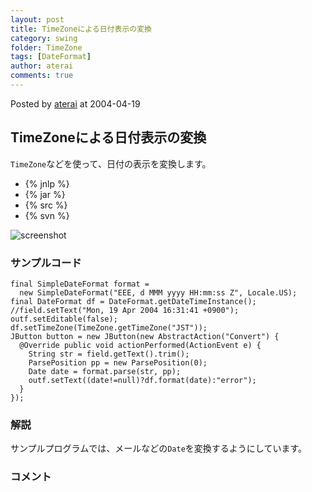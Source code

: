 ```yaml
---
layout: post
title: TimeZoneによる日付表示の変換
category: swing
folder: TimeZone
tags: [DateFormat]
author: aterai
comments: true
---
```


Posted by [aterai](http://terai.xrea.jp/aterai.html) at 2004-04-19

## TimeZoneによる日付表示の変換
`TimeZone`などを使って、日付の表示を変換します。

- {% jnlp %}
- {% jar %}
- {% src %}
- {% svn %}

<!-- dummy comment line for breaking list -->

![screenshot](https://lh3.googleusercontent.com/_9Z4BYR88imo/TQTVW5Ljb9I/AAAAAAAAAng/mMDH4E_v9ZQ/s800/TimeZone.png)

### サンプルコード
<pre class="prettyprint"><code>final SimpleDateFormat format =
  new SimpleDateFormat("EEE, d MMM yyyy HH:mm:ss Z", Locale.US);
final DateFormat df = DateFormat.getDateTimeInstance();
//field.setText("Mon, 19 Apr 2004 16:31:41 +0900");
outf.setEditable(false);
df.setTimeZone(TimeZone.getTimeZone("JST"));
JButton button = new JButton(new AbstractAction("Convert") {
  @Override public void actionPerformed(ActionEvent e) {
    String str = field.getText().trim();
    ParsePosition pp = new ParsePosition(0);
    Date date = format.parse(str, pp);
    outf.setText((date!=null)?df.format(date):"error");
  }
});
</code></pre>

### 解説
サンプルプログラムでは、メールなどの`Date`を変換するようにしています。

### コメント
